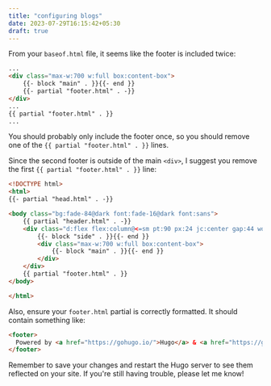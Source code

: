```yaml
---
title: "configuring blogs"
date: 2023-07-29T16:15:42+05:30
draft: true
---
```


From your `baseof.html` file, it seems like the footer is included twice:

```html
...
<div class="max-w:700 w:full box:content-box">
    {{- block "main" . }}{{- end }}
    {{- partial "footer.html" . -}}
</div>
...
{{ partial "footer.html" . }}
...
```

You should probably only include the footer once, so you should remove one of the `{{ partial "footer.html" . }}` lines.

Since the second footer is outside of the main `<div>`, I suggest you remove the first `{{ partial "footer.html" . }}` line:

```html
<!DOCTYPE html>
<html>
{{- partial "head.html" . -}}

<body class="bg:fade-84@dark font:fade-16@dark font:sans">
    {{ partial "header.html" . -}}
    <div class="d:flex flex:column@<=sm pt:90 px:24 jc:center gap:44 word-break:break-word">
        {{- block "side" . }}{{- end }}
        <div class="max-w:700 w:full box:content-box">
            {{- block "main" . }}{{- end }}
        </div>
    </div>
    {{ partial "footer.html" . }}
</body>

</html>
```

Also, ensure your `footer.html` partial is correctly formatted. It should contain something like:

```html
<footer>
  Powered by <a href="https://gohugo.io/">Hugo</a> & <a href="https://github.com/serkodev/holy">Holy theme</a>
</footer>
```

Remember to save your changes and restart the Hugo server to see them reflected on your site. If you're still having trouble, please let me know!
